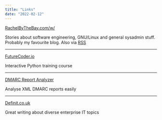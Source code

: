 ```yaml
---
title: "Links"
date: "2022-02-12"
---
```


[RachelByTheBay.com/w/](https://rachelbythebay.com/w/)

Stories about software engineering, GNU/Linux and general sysadmin stuff. Probably my favourite blog. Also via [RSS](https://rachelbythebay.com/w/atom.xml)
* * *
[FutureCoder.io](https://futurecoder.io)

Interactive Python training course
* * *
[DMARC Report Analyzer](https://dmarcian.com/xml-to-human-converter/)

Analyse XML DMARC reports easily
* * *
[Definit.co.uk](https://www.definit.co.uk/)

Great writing about diverse enterprise IT topics